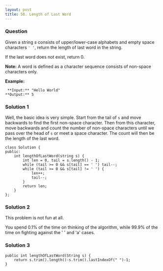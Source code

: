```yaml
---
layout: post
title: 58. Length of Last Word
---
```

### Question
Given a string _s_ consists of upper/lower-case alphabets and empty space
characters `' '`, return the length of last word in the string.

If the last word does not exist, return 0.

 **Note:** A word is defined as a character sequence consists of non-space
characters only.

 **Example:**

    
    
     **Input:** "Hello World"
    **Output:** 5
    

### Solution 1
Well, the basic idea is very simple. Start from the tail of `s` and move
backwards to find the first non-space character. Then from this character,
move backwards and count the number of non-space characters until we pass over
the head of `s` or meet a space character. The count will then be the length
of the last word.

    
    
    class Solution {
    public:
        int lengthOfLastWord(string s) { 
            int len = 0, tail = s.length() - 1;
            while (tail >= 0 && s[tail] == ' ') tail--;
            while (tail >= 0 && s[tail] != ' ') {
                len++;
                tail--;
            }
            return len;
        }
    };


### Solution 2
This problem is not fun at all.

You spend 0.1% of the time on thinking of the algorithm, while 99.9% of the
time on fighting against the ' ' and 'a' cases.


### Solution 3
    
    
    public int lengthOfLastWord(String s) {
        return s.trim().length()-s.trim().lastIndexOf(" ")-1;
    }




